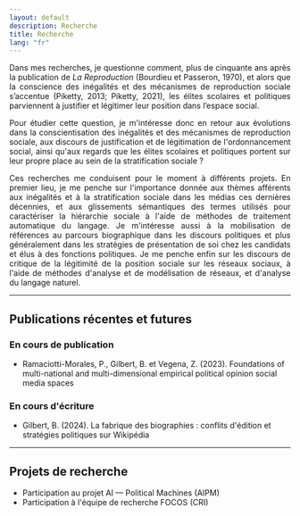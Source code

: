 ```yaml
---
layout: default
description: Recherche
title: Recherche
lang: "fr"
---
```


<div style="text-align: justify">

<p> Dans mes recherches, je questionne comment, plus de cinquante ans après la publication de <i>La Reproduction</i> (Bourdieu et Passeron, 1970), et alors que la conscience des inégalités et des mécanismes de reproduction sociale s’accentue (Piketty, 2013; Piketty, 2021), les élites scolaires et politiques parviennent à justifier et légitimer leur position dans l’espace social. </p>

<p> Pour étudier cette question, je m'intéresse donc en retour aux évolutions dans la conscientisation des inégalités et des mécanismes de reproduction sociale, aux discours de justification et de légitimation de l'ordonnancement social, ainsi qu'aux regards que les élites scolaires et politiques portent sur leur propre place au sein de la stratification sociale ? </p>

<p> Ces recherches me conduisent pour le moment à différents projets. En premier lieu, je me penche sur l'importance donnée aux thèmes afférents aux inégalités et à la stratification sociale dans les médias ces dernières décennies, et aux glissements sémantiques des termes utilisés pour caractériser la hiérarchie sociale à l'aide de méthodes de traitement automatique du langage. Je m'intéresse aussi à la mobilisation de références au parcours biographique dans les discours politiques et plus généralement dans les stratégies de présentation de soi chez les candidats et élus à des fonctions politiques. Je me penche enfin sur les discours de critique de la légitimité de la position sociale sur les réseaux sociaux, à l'aide de méthodes d'analyse et de modélisation de réseaux, et d'analyse du langage naturel. </p>

</div>

---

## Publications récentes et futures

### En cours de publication

* Ramaciotti-Morales, P., Gilbert, B. et Vegena, Z. (2023). Foundations of multi-national and multi-dimensional empirical political opinion social media spaces

### En cours d'écriture

* Gilbert, B. (2024). La fabrique des biographies : conflits d'édition et stratégies politiques sur Wikipédia

---

## Projets de recherche

* Participation au projet AI — Political Machines (AIPM)
* Participation à l'équipe de recherche FOCOS (CRI)